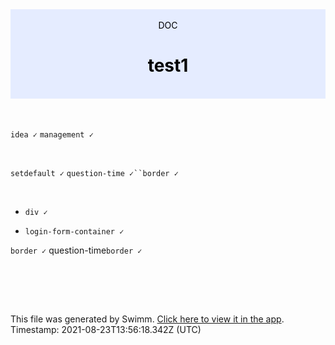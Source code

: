 <div align="center" style="background-color: #e5ecff; color: black"><br/><div>DOC</div><h1>test1</h1><br/></div>
<br/>

<br/>

`idea ✓` `management ✓`

<br/>

`setdefault ✓` `question-time ✓``border ✓`

<br/>

*   `div ✓`
    
*   `login-form-container ✓`
    

`border ✓` question-time`border ✓`

<br/>

<br/><br/>

This file was generated by Swimm. [Click here to view it in the app](http://localhost:5000/#/repos/U0sVB7lC9at5XPOW1TBW/docs/noxRMNw8L37GYV6RyfOc). Timestamp: 2021-08-23T13:56:18.342Z (UTC)